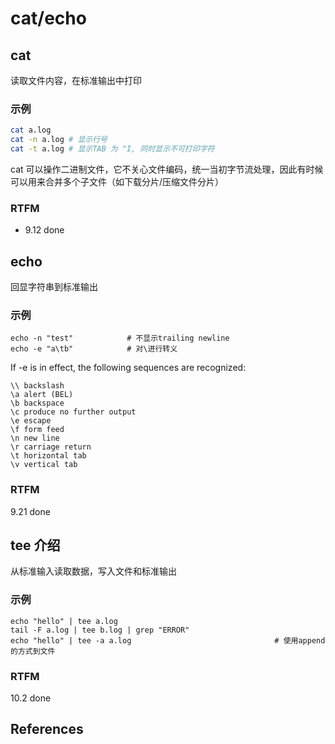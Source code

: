 
# cat/echo

## cat

读取文件内容，在标准输出中打印

### 示例

```bash
cat a.log
cat -n a.log # 显示行号
cat -t a.log # 显示TAB 为 ^I, 同时显示不可打印字符
```

cat 可以操作二进制文件，它不关心文件编码，统一当初字节流处理，因此有时候可以用来合并多个子文件（如下载分片/压缩文件分片）

### RTFM

- 9.12 done

## echo

回显字符串到标准输出

### 示例

```text
echo -n "test"            # 不显示trailing newline
echo -e "a\tb"            # 对\进行转义
```

If -e is in effect, the following sequences are recognized:

    \\ backslash
    \a alert (BEL)
    \b backspace
    \c produce no further output
    \e escape
    \f form feed
    \n new line
    \r carriage return
    \t horizontal tab
    \v vertical tab

### RTFM

9.21 done

## tee 介绍

从标准输入读取数据，写入文件和标准输出

### 示例

```text
echo "hello" | tee a.log
tail -F a.log | tee b.log | grep "ERROR"       
echo "hello" | tee -a a.log                                # 使用append的方式到文件
```

### RTFM

10.2 done

## References

